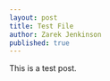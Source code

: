 ```yaml
---
layout: post
title: Test File
author: Zarek Jenkinson
published: true
---
```


This is a test post.

